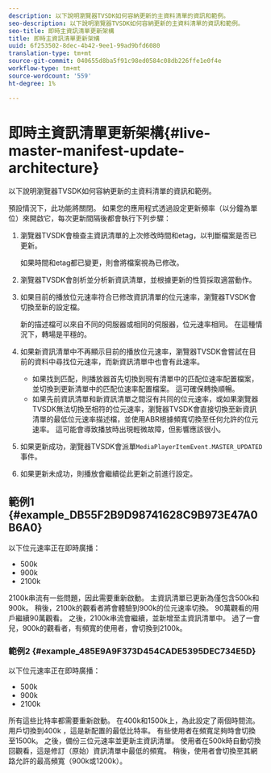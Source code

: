 ```yaml
---
description: 以下說明瀏覽器TVSDK如何容納更新的主資料清單的資訊和範例。
seo-description: 以下說明瀏覽器TVSDK如何容納更新的主資料清單的資訊和範例。
seo-title: 即時主資訊清單更新架構
title: 即時主資訊清單更新架構
uuid: 6f253502-8dec-4b42-9ee1-99ad9bfd6080
translation-type: tm+mt
source-git-commit: 040655d8ba5f91c98ed0584c08db226ffe1e0f4e
workflow-type: tm+mt
source-wordcount: '559'
ht-degree: 1%

---
```



# 即時主資訊清單更新架構{#live-master-manifest-update-architecture}

以下說明瀏覽器TVSDK如何容納更新的主資料清單的資訊和範例。

預設情況下，此功能將關閉。 如果您的應用程式透過設定更新頻率（以分鐘為單位）來開啟它，每次更新間隔後都會執行下列步驟：

1. 瀏覽器TVSDK會檢查主資訊清單的上次修改時間和etag，以判斷檔案是否已更新。

   如果時間和etag都已變更，則會將檔案視為已修改。
1. 瀏覽器TVSDK會剖析並分析新資訊清單，並根據更新的性質採取適當動作。
1. 如果目前的播放位元速率符合已修改資訊清單的位元速率，瀏覽器TVSDK會切換至新的設定檔。

   新的描述檔可以來自不同的伺服器或相同的伺服器，位元速率相同。 在這種情況下，轉場是平穩的。
1. 如果新資訊清單中不再顯示目前的播放位元速率，瀏覽器TVSDK會嘗試在目前的資料中尋找位元速率，而新資訊清單中也會有此速率。

   * 如果找到匹配，則播放器首先切換到現有清單中的匹配位速率配置檔案，並切換到更新清單中的匹配位速率配置檔案。 這可確保轉換順暢。
   * 如果先前資訊清單和新資訊清單之間沒有共同的位元速率，或如果瀏覽器TVSDK無法切換至相符的位元速率，瀏覽器TVSDK會直接切換至新資訊清單的最低位元速率描述檔，並使用ABR根據頻寬切換至任何允許的位元速率。 這可能會導致播放時出現輕微故障，但影響應該很小。

1. 如果更新成功，瀏覽器TVSDK會派單`MediaPlayerItemEvent.MASTER_UPDATED`事件。
1. 如果更新未成功，則播放會繼續從此更新之前進行設定。

## 範例1 {#example_DB55F2B9D98741628C9B973E47A0B6A0}

以下位元速率正在即時廣播：

* 500k
* 900k
* 2100k

2100k串流有一些問題，因此需要重新啟動。 主資訊清單已更新為僅包含500k和900k。 稍後，2100k的觀看者將會體驗到900k的位元速率切換。 90萬觀看的用戶繼續90萬觀看。 之後，2100k串流會繼續，並新增至主資訊清單中。 過了一會兒，900k的觀看者，有頻寬的使用者，會切換到2100k。

### 範例2 {#example_485E9A9F373D454CADE5395DEC734E5D}

以下位元速率正在即時廣播：

* 500k
* 900k
* 2100k

所有這些比特率都需要重新啟動。 在400k和1500k上，為此設定了兩個時間流。 用戶切換到400k ，這是新配置的最低比特率。 有些使用者在頻寬足夠時會切換至1500k。 之後，備份三位元速率並更新主資訊清單。 使用者在500k時自動切換回觀看，這是修訂（原始）資訊清單中最低的頻寬。 稍後，使用者會切換至其網路允許的最高頻寬（900k或1200k）。

<!-- 

WRITER: Add relref to api/psdk/asdoc-dhls_1.4/com/adobe/mediacore/events/MediaPlayerItemEvent.html#MASTER_UPDATED

 -->

